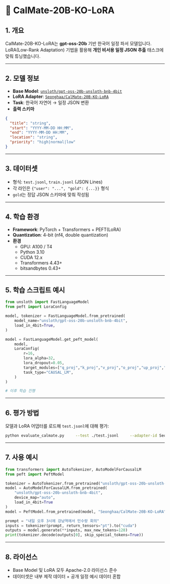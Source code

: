# 📌 CalMate-20B-KO-LoRA

## 1. 개요
CalMate-20B-KO-LoRA는 **gpt-oss-20b** 기반 한국어 일정 파서 모델입니다.  
LoRA(Low-Rank Adaptation) 기법을 활용해 **개인 비서용 일정 JSON 추출** 태스크에 맞춰 튜닝했습니다.

---

## 2. 모델 정보
- **Base Model**: [`unsloth/gpt-oss-20b-unsloth-bnb-4bit`](https://huggingface.co/unsloth/gpt-oss-20b-unsloth-bnb-4bit)  
- **LoRA Adapter**: [`Seonghaa/CalMate-20B-KO-LoRA`](https://huggingface.co/Seonghaa/CalMate-20B-KO-LoRA)  
- **Task**: 한국어 자연어 → 일정 JSON 변환  
- **출력 스키마**
```json
{
  "title": "string",
  "start": "YYYY-MM-DD HH:MM",
  "end": "YYYY-MM-DD HH:MM",
  "location": "string",
  "priority": "high|normal|low"
}
```

---

## 3. 데이터셋
- 형식: `test.jsonl`, `train.jsonl` (JSON Lines)
- 각 라인은 `{"user": "...", "gold": {...}}` 형식
- `gold`는 정답 JSON 스키마에 맞춰 작성됨

---

## 4. 학습 환경
- **Framework**: PyTorch + Transformers + PEFT(LoRA)
- **Quantization**: 4-bit (nf4, double quantization)
- **환경**
  - GPU: A100 / T4
  - Python 3.10
  - CUDA 12.x
  - Transformers 4.43+
  - bitsandbytes 0.43+

---

## 5. 학습 스크립트 예시
```python
from unsloth import FastLanguageModel
from peft import LoraConfig

model, tokenizer = FastLanguageModel.from_pretrained(
    model_name="unsloth/gpt-oss-20b-unsloth-bnb-4bit",
    load_in_4bit=True,
)

model = FastLanguageModel.get_peft_model(
    model,
    LoraConfig(
        r=16,
        lora_alpha=32,
        lora_dropout=0.05,
        target_modules=["q_proj","k_proj","v_proj","o_proj","up_proj","down_proj","gate_proj"],
        task_type="CAUSAL_LM",
    )
)

# 이후 학습 진행
```

---

## 6. 평가 방법
모델과 LoRA 어댑터를 로드해 `test.jsonl`에 대해 평가:
```bash
python evaluate_calmate.py     --test ./test.jsonl     --adapter-id Seonghaa/CalMate-20B-KO-LoRA     --base-id unsloth/gpt-oss-20b-unsloth-bnb-4bit     --max-new 512     --temperature 0.2     --top-p 0.9     --batch-size 1
```

---

## 7. 사용 예시
```python
from transformers import AutoTokenizer, AutoModelForCausalLM
from peft import PeftModel

tokenizer = AutoTokenizer.from_pretrained("unsloth/gpt-oss-20b-unsloth-bnb-4bit")
model = AutoModelForCausalLM.from_pretrained(
    "unsloth/gpt-oss-20b-unsloth-bnb-4bit",
    device_map="auto",
    load_in_4bit=True
)
model = PeftModel.from_pretrained(model, "Seonghaa/CalMate-20B-KO-LoRA")

prompt = "내일 오후 3시에 강남역에서 민수랑 회의"
inputs = tokenizer(prompt, return_tensors="pt").to("cuda")
outputs = model.generate(**inputs, max_new_tokens=128)
print(tokenizer.decode(outputs[0], skip_special_tokens=True))
```

---

## 8. 라이선스
- Base Model 및 LoRA 모두 Apache-2.0 라이선스 준수
- 데이터셋은 내부 제작 데이터 + 공개 일정 예시 데이터 혼합
